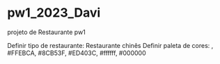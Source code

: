 # pw1_2023_Davi
projeto de Restaurante pw1

Definir tipo de restaurante: Restaurante chinês
Definir paleta de cores: , #FFEBCA, #8CB53F, #ED403C, #ffffff, #000000
